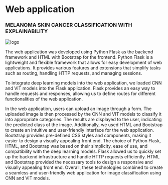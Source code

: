 # Web application 
### MELANOMA SKIN CANCER CLASSIFICATION WITH EXPLAINABILITY
![logo](https://user-images.githubusercontent.com/62339931/230259789-25f8ad48-21f5-44a2-b695-3fbdddbcfa79.jpeg)


The web application was developed using Python Flask as the backend framework and HTML with Bootstrap for the frontend. Python Flask is a lightweight and flexible framework that allows for easy development of web applications. It provides various features and extensions that simplify tasks such as routing, handling HTTP requests, and managing sessions.

To integrate deep learning models into the web application, we loaded CNN and VIT models into the Flask application. Flask provides an easy way to handle requests and responses, allowing us to define routes for different functionalities of the web application.

In the web application, users can upload an image through a form. The uploaded image is then processed by the CNN and VIT models to classify it into appropriate categories. The results are displayed to the user, indicating the predicted class of the image. Additionally, we used HTML and Bootstrap to create an intuitive and user-friendly interface for the web application. Bootstrap provides pre-defined CSS styles and components, making it easier to design a visually appealing front end.
The choice of Python Flask, HTML, and Bootstrap was based on their simplicity, ease of use, and compatibility with the deep learning models. Flask allowed us to quickly set up the backend infrastructure and handle HTTP requests efficiently. HTML and Bootstrap provided the necessary tools to design a responsive and visually appealing front end. Overall, these technologies combined to create a seamless and user-friendly web application for image classification using CNN and VIT models.

